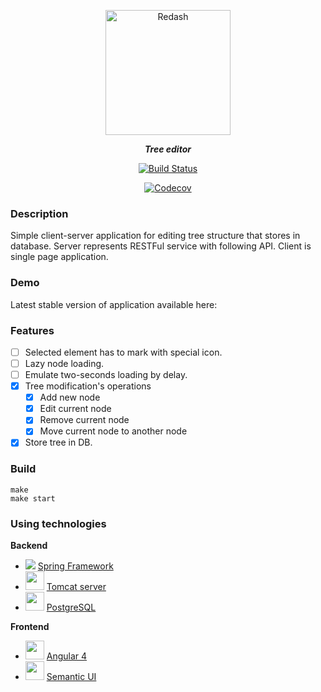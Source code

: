 <p align="center">
  <img title="Redash" src='http://cdn.onlinewebfonts.com/svg/download_475524.png' height="200px"/>
</p>
<p align="center">
  <strong><i>Tree editor</i></strong>
</p>
<p align="center">
    <a href='https://circleci.com/gh/unrealwork/tree-editor'><img title="Build Status" src='https://circleci.com/gh/unrealwork/tree-editor.svg?style=svg'/></a>
    
</p>
<p align="center">
    <a href="https://codecov.io/gh/unrealwork/tree-editor">
      <img src="https://codecov.io/gh/unrealwork/tree-editor/branch/master/graph/badge.svg" alt="Codecov" />
    </a>
</p>

### Description
Simple client-server application for editing tree structure that stores in database.
Server represents RESTFul service with following API. Client is single page application.

### Demo
Latest stable version of application available here: 
### Features
- [ ] Selected element has to mark with special icon. 
- [ ] Lazy node loading.
- [ ] Emulate two-seconds loading by delay.
- [x] Tree modification's operations
  - [x] Add new node
  - [x] Edit current node
  - [x] Remove current node
  - [x] Move current node to another node 
- [x] Store tree in DB.

### Build
```
make
make start
```


### Using technologies

**Backend**
- ![](http://projects.spring.io/spring-cloud/favicon.png) [Spring Framework](https://spring.io/)
- <img height="30px" src="http://tomcat.apache.org/images/tomcat.png"> <a href="http://tomcat.apache.org/">Tomcat server</a>
- <img height="30px" src="https://www.postgresql.org/media/img/about/press/elephant.png"> <a href="https://www.postgresql.org/">PostgreSQL</a>

**Frontend**
- <img height="30px" src="https://encrypted-tbn0.gstatic.com/images?q=tbn:ANd9GcTyg4aaAWwVMluZ7tCWbh9WRTG6lVdAuRS5OoxqSgqmpK2Vq4qz"> <a href="https://angular.io/">Angular 4</a>
- <img height="30px" src="https://semantic-ui.com/images/logo.png"> <a href="https://semantic-ui.com/">Semantic UI</a>

